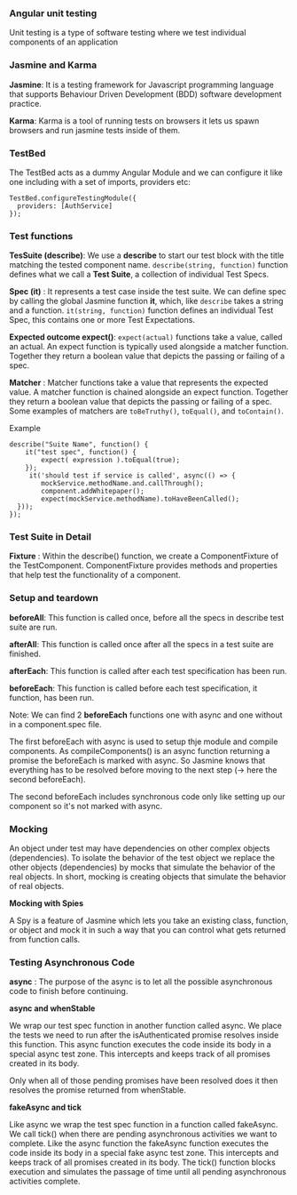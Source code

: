 ### Angular unit testing

Unit testing is a type of software testing where we test individual components of an application

### Jasmine and Karma

**Jasmine**: It is a testing framework for Javascript programming language that supports Behaviour Driven Development (BDD) software development practice.

**Karma**: Karma is a tool of running tests on browsers it lets us spawn browsers and run jasmine tests inside of them.

### TestBed

The TestBed acts as a dummy Angular Module and we can configure it like one including with a set of imports,  providers etc:

```
TestBed.configureTestingModule({
  providers: [AuthService]
});
```

### Test functions

**TesSuite  (describe)**: We use a **describe** to start our test block with the title matching the tested component name. `describe(string, function)` function defines what we call a **Test Suite**, a collection of individual Test Specs.

**Spec (it)** : It represents a test case inside the test suite. We can define spec by calling the global Jasmine function **it**, which, like `describe` takes a string and a function. `it(string, function)` function defines an individual Test Spec, this contains one or more Test Expectations.

**Expected outcome expect()**: `expect(actual)` functions take a value, called an actual. An expect function is typically used alongside a matcher function. Together they return a boolean value that depicts the passing or failing of a spec.

**Matcher** : Matcher functions take a value that represents the expected value. A matcher function is chained alongside an expect function. Together they return a boolean value that depicts the passing or failing of a spec. Some examples of matchers are `toBeTruthy()`, `toEqual()`, and `toContain()`.

Example
```
describe("Suite Name", function() {
    it("test spec", function() {
        expect( expression ).toEqual(true);
    }); 
     it('should test if service is called', async(() => {
        mockService.methodName.and.callThrough();
        component.addWhitepaper();
        expect(mockService.methodName).toHaveBeenCalled();
  }));
});
```

### Test Suite in Detail

**Fixture** : Within the describe() function, we create a ComponentFixture of the TestComponent. ComponentFixture provides methods and properties that help test the functionality of a component.

### Setup and teardown

**beforeAll**: This function is called once, before all the specs in describe test suite are run.

**afterAll**: This function is called once after all the specs in a test suite are finished.

**afterEach**: This function is called after each test specification has been run.

**beforeEach**: This function is called before each test specification, it function, has been run.

Note: We can find 2 **beforeEach** functions one with async and one without in a component.spec file. 

The first beforeEach with async is used to setup thje module and compile components. As compileComponents() is an async function returning a promise the beforeEach is marked with async. So Jasmine knows that everything has to be resolved before moving to the next step (-> here the second beforeEach). 

The second beforeEach includes synchronous code only like setting up our component so it's not marked with async.

### Mocking

An object under test may have dependencies on other complex objects (dependencies). To isolate the behavior of the test object we replace the other objects (dependencies) by mocks that simulate the behavior of the real objects.
In short, mocking is creating objects that simulate the behavior of real objects.

**Mocking with Spies**

A Spy is a feature of Jasmine which lets you take an existing class, function, or object and mock it in such a way that you can control what gets returned from function calls.


### Testing Asynchronous Code

**async** : The purpose of the async is to let all the possible asynchronous code to finish before continuing.

**async and whenStable** 

We wrap our test spec function in another function called async.
We place the tests we need to run after the isAuthenticated promise resolves inside this function.
This async function executes the code inside its body in a special async test zone. This intercepts and keeps track of all promises created in its body.

Only when all of those pending promises have been resolved does it then resolves the promise returned from whenStable.

**fakeAsync and tick**

Like async we wrap the test spec function in a function called fakeAsync.
We call tick() when there are pending asynchronous activities we want to complete.
Like the async function the fakeAsync function executes the code inside its body in a special fake async test zone. This intercepts and keeps track of all promises created in its body.
The tick() function blocks execution and simulates the passage of time until all pending asynchronous activities complete.



